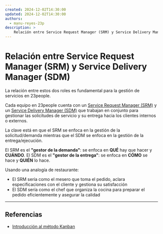 ```yaml
---
created: 2024-12-02T14:30:00
updated: 2024-12-02T14:30:00
authors:
  - manu-reyes-23p
description: >
    Relación entre Service Request Manager (SRM) y Service Delivery Manager (SDM) en 23people.
---
```


# Relación entre Service Request Manager (SRM) y Service Delivery Manager (SDM)

La relación entre estos dos roles es fundamental para la gestión de servicios en 23people.

Cada equipo en 23people cuenta con un [Service Request Manager (SRM)](../organization/roles/service-request-manager.md) y un [Service Delivery Manager (SDM)](../organization/roles/service-delivery-manager.md) que trabajan en conjunto para gestionar las solicitudes de servicio y su entrega hacia los clientes internos o externos.

La clave está en que el SRM se enfoca en la gestión de la solicitud/demanda mientras que el SDM se enfoca en la gestión de la entrega/ejecución.

El SRM es el **"gestor de la demanda"**: se enfoca en **QUÉ** hay que hacer y **CUÁNDO**.
El SDM es el **"gestor de la entrega"**: se enfoca en **CÓMO** se hace y **QUIÉN** lo hace.

Usando una analogía de restaurante:

- El SRM sería como el mesero que toma el pedido, aclara especificaciones con el cliente y gestiona su satisfacción
- El SDM sería como el chef que organiza la cocina para preparar el pedido eficientemente y asegurar la calidad

---

## Referencias

- [Introducción al método Kanban](https://www.linkedin.com/pulse/kanban-byron-roman-yzmme/)
